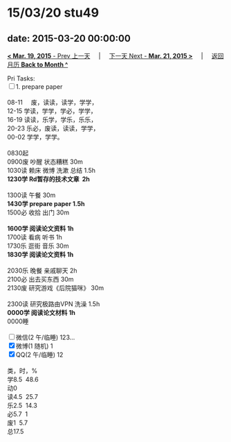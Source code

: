 # 15/03/20 stu49

date: 2015-03-20 00:00:00
---
[**< Mar. 19, 2015** - Prev 上一天](/lifelogs/2015/03/d19.md) &nbsp; &nbsp; | &nbsp; &nbsp; [下一天 Next - **Mar. 21, 2015 >**](/lifelogs/2015/03/d21.md) &nbsp; &nbsp; |  &nbsp; &nbsp; [返回月历 **Back to Month ^**](/lifelogs/2015/03/index.md)
<br/><div>Pri Tasks:<br/><input type="checkbox" />1. prepare paper</div><div><div><br/></div>08-11     废，读读，读学，学学，<br/>12-15 学读，学学，学必，学学，<br/>16-19 读读，乐学，学乐，乐乐，<br/>20-23 乐必，废读，读读，学学，</div><div>00-02 学学，学学。<br/><div><br/></div>0830起</div><div>0900废 吵醒 状态糟糕 30m<br/>1030读 赖床 微博 洗漱 总结 1.5h  <br/><b>1230学 Rd暂存的技术文章  2h</b><div><br/></div>1300读 午餐 30m<br/><b>1430学 prepare paper 1.5h</b></div><div><div>1500必 收拾 出门 30m</div><div><br/></div><div><b>1600学 阅读论文资料 1h</b></div><div>1700读 看病 听书 1h</div><div>1730乐 逛街 音乐 30m</div><div><b>1830学 阅读论文资料 1h</b></div><div><br/></div>2030乐 晚餐 亲戚聊天 2h</div><div>2100必 出去买东西 30m</div><div>2130废 研究游戏《后院猫咪》 30m</div><div><br/></div><div>2300读 研究极路由VPN 洗澡 1.5h</div><div><b>0000学 阅读论文材料 1h</b></div><div>0000睡</div><div><br/><input type="checkbox" />微信(2 午/临睡) 123…<br/><input type="checkbox" checked="true" />微博(1 随机) 1<br/><input type="checkbox" checked="true" />QQ(2 午/临睡) 12<br/><div><br/></div>类，时，%<br/>学8.5  48.6<br/>动0<br/>读4.5  25.7<br/>乐2.5  14.3<br/>必5.7  1<br/>废1  5.7<br/>总17.5</div>
